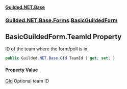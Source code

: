 
#### [Guilded.NET.Base](index 'index')
### [Guilded.NET.Base.Forms](index#Guilded_NET_Base_Forms 'Guilded.NET.Base.Forms').[BasicGuildedForm](BasicGuildedForm 'Guilded.NET.Base.Forms.BasicGuildedForm')
## BasicGuildedForm.TeamId Property
ID of the team where the form/poll is in.  
```csharp
public Guilded.NET.Base.GId TeamId { get; set; }
```

#### Property Value
[GId](GId 'Guilded.NET.Base.GId')
Optional team ID
